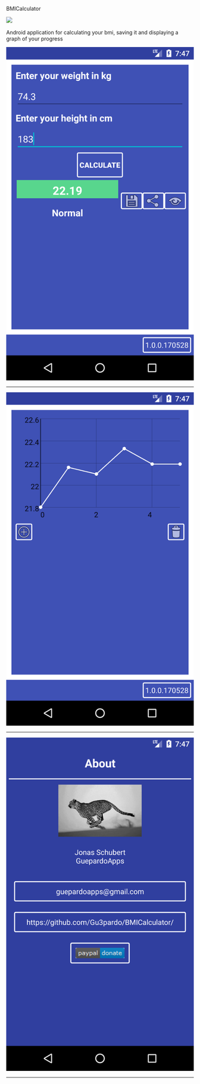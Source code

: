 BMICalculator

<a target="_blank" href="https://www.paypal.me/GuepardoApps" title="Donate using PayPal"><img src="https://img.shields.io/badge/paypal-donate-blue.svg" /></a>

Android application for calculating your bmi, saving it and displaying a graph of your progress

![alt tag](https://github.com/Gu3pardo/BMICalculator/blob/master/screenshots/img_001.png)
___________________________________
![alt tag](https://github.com/Gu3pardo/BMICalculator/blob/master/screenshots/img_002.png)
___________________________________
![alt tag](https://github.com/Gu3pardo/BMICalculator/blob/master/screenshots/img_003.png)
___________________________________
